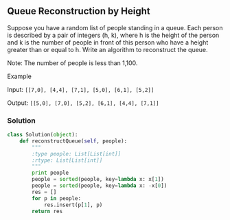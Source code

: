 ## Queue Reconstruction by Height

Suppose you have a random list of people standing in a queue. Each person is described by a pair of integers (h, k), where h is the height of the person and k is the number of people in front of this person who have a height greater than or equal to h. Write an algorithm to reconstruct the queue.

Note:
The number of people is less than 1,100.

Example

Input:
`[[7,0], [4,4], [7,1], [5,0], [6,1], [5,2]]`

Output:
`[[5,0], [7,0], [5,2], [6,1], [4,4], [7,1]]`

### Solution

```python
class Solution(object):
    def reconstructQueue(self, people):
        """
        :type people: List[List[int]]
        :rtype: List[List[int]]
        """
        print people
        people = sorted(people, key=lambda x: x[1])
        people = sorted(people, key=lambda x: -x[0])
        res = []
        for p in people:
            res.insert(p[1], p)
        return res
```
